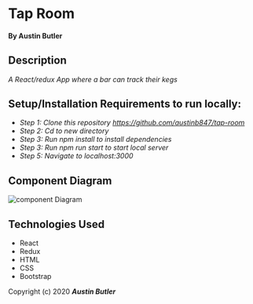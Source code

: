 # Tap Room

#### By Austin Butler

## Description

_A React/redux App where a bar can track their kegs_


## Setup/Installation Requirements to run locally:

* _Step 1: Clone this repository https://github.com/austinb847/tap-room_
* _Step 2: Cd to new directory_
* _Step 3: Run npm install to install dependencies_
* _Step 3: Run npm run start to start local server_
* _Step 5: Navigate to localhost:3000_


## Component Diagram

![component Diagram](./component_diagram.png)


## Technologies Used

* React
* Redux
* HTML
* CSS
* Bootstrap

Copyright (c) 2020 **_Austin Butler_**
